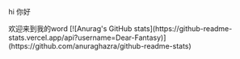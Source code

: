 <p>hi 你好</p>
欢迎来到我的word
[![Anurag's GitHub stats](https://github-readme-stats.vercel.app/api?username=Dear-Fantasy)](https://github.com/anuraghazra/github-readme-stats)
